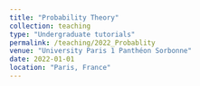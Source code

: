 ```yaml
---
title: "Probability Theory"
collection: teaching
type: "Undergraduate tutorials"
permalink: /teaching/2022_Probablity
venue: "University Paris 1 Panthéon Sorbonne"
date: 2022-01-01
location: "Paris, France"
---
```

